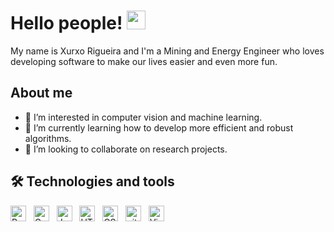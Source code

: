 # Hello people! <img src="https://raw.githubusercontent.com/MartinHeinz/MartinHeinz/master/wave.gif" width="30px">

My name is Xurxo Rigueira and I'm a Mining and Energy Engineer who loves developing software to make our lives easier and even more fun.

## About me

- 👀 I’m interested in computer vision and machine learning.
- 🌱 I’m currently learning how to develop more efficient and robust algorithms.
- 💞️ I’m looking to collaborate on research projects.

## 🛠  Technologies and tools

<a name="learning-now"></a>

<img src="https://img.shields.io/badge/Python-3776AB?style=for-the-badge&logo=python&logoColor=white" alt="Python logo" title="Python" height="25" /> &nbsp;
<img src="https://img.shields.io/badge/C%2B%2B-00599C?style=for-the-badge&logo=c%2B%2B&logoColor=white" alt="Cpp logo" title="Cpp" height="25" /> &nbsp;
<img src="https://img.shields.io/badge/JavaScript-F7DF1E?style=for-the-badge&logo=javascript&logoColor=black" alt="JavaScript logo" title="JavaScript" height="25" /> &nbsp;
<img src="https://img.shields.io/badge/HTML-239120?style=for-the-badge&logo=html5&logoColor=white" alt="HTML5 logo" title="HTML5" height="25" /> &nbsp;
<img src="https://img.shields.io/badge/CSS-239120?&style=for-the-badge&logo=css3&logoColor=white" alt="CSS3 logo" title="CSS3" height="25" /> &nbsp;
<img src="https://img.shields.io/badge/git-282C34?logo=git&logoColor=F05032" alt="git logo" title="git" height="25" /> &nbsp;
<img src="https://img.shields.io/badge/VS%20Code-282C34?logo=visual-studio-code&logoColor=007ACC" alt="Visual Studio Code logo" title="Visual Studio Code" height="25" /> &nbsp;

<a name="learning-next"></a>


<!---
xrigueira/xrigueira is a ✨ special ✨ repository because its `README.md` (this file) appears on your GitHub profile.
You can click the Preview link to take a look at your changes.
--->
